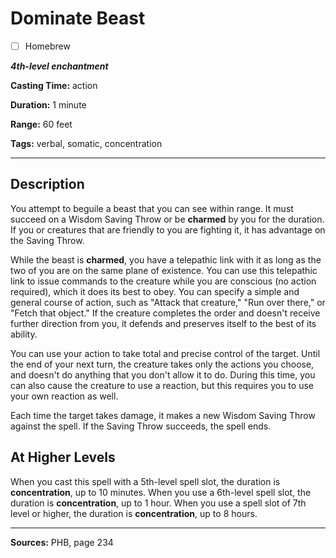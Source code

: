 # Dominate Beast

- [ ] Homebrew

***4th-level enchantment***

**Casting Time:** action

**Duration:** 1 minute

**Range:** 60 feet

**Tags:** verbal, somatic, concentration

---

## Description
You attempt to beguile a beast that you can see within range.
It must succeed on a Wisdom Saving Throw or be **charmed** by you for the duration.
If you or creatures that are friendly to you are fighting it, it has advantage on the Saving Throw.

While the beast is **charmed**, you have a telepathic link with it as long as the two of you are on the same plane of existence.
You can use this telepathic link to issue commands to the creature while you are conscious (no action required), which it does its best to obey.
You can specify a simple and general course of action, such as "Attack that creature," "Run over there," or "Fetch that object."
If the creature completes the order and doesn't receive further direction from you, it defends and preserves itself to the best of its ability.

You can use your action to take total and precise control of the target.
Until the end of your next turn, the creature takes only the actions you choose, and doesn't do anything that you don't allow it to do.
During this time, you can also cause the creature to use a reaction, but this requires you to use your own reaction as well.

Each time the target takes damage, it makes a new Wisdom Saving Throw against the spell.
If the Saving Throw succeeds, the spell ends.

## At Higher Levels
When you cast this spell with a 5th-level spell slot, the duration is **concentration**, up to 10 minutes.
When you use a 6th-level spell slot, the duration is **concentration**, up to 1 hour.
When you use a spell slot of 7th level or higher, the duration is **concentration**, up to 8 hours.

---

**Sources:** PHB, page 234
